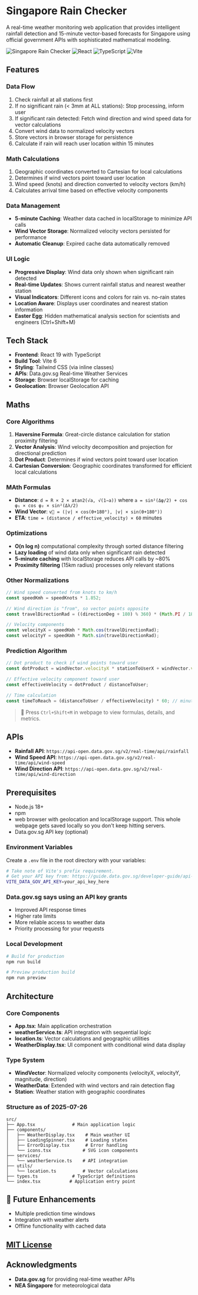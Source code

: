 # Singapore Rain Checker

A real-time weather monitoring web application that provides intelligent rainfall detection and 15-minute vector-based forecasts for Singapore using official government APIs with sophisticated mathematical modeling.

![Singapore Rain Checker](https://img.shields.io/badge/Status-Active-green)
![React](https://img.shields.io/badge/React-19.x-blue)
![TypeScript](https://img.shields.io/badge/TypeScript-5.7-blue)
![Vite](https://img.shields.io/badge/Vite-6.x-purple)

## Features

### Data Flow

1. Check rainfall at all stations first
2. If no significant rain (< 3mm at ALL stations): Stop processing, inform user
3. If significant rain detected: Fetch wind direction and wind speed data for vector calculations
4. Convert wind data to normalized velocity vectors
5. Store vectors in browser storage for persistence
6. Calculate if rain will reach user location within 15 minutes

### Math Calculations

1. Geographic coordinates converted to Cartesian for local calculations
2. Determines if wind vectors point toward user location
3. Wind speed (knots) and direction converted to velocity vectors (km/h)
4. Calculates arrival time based on effective velocity components

### Data Management

- **5-minute Caching**: Weather data cached in localStorage to minimize API calls
- **Wind Vector Storage**: Normalized velocity vectors persisted for performance
- **Automatic Cleanup**: Expired cache data automatically removed

### UI Logic

- **Progressive Display**: Wind data only shown when significant rain detected
- **Real-time Updates**: Shows current rainfall status and nearest weather station
- **Visual Indicators**: Different icons and colors for rain vs. no-rain states
- **Location Aware**: Displays user coordinates and nearest station information
- **Easter Egg**: Hidden mathematical analysis section for scientists and engineers (Ctrl+Shift+M)

## Tech Stack

- **Frontend**: React 19 with TypeScript
- **Build Tool**: Vite 6
- **Styling**: Tailwind CSS (via inline classes)
- **APIs**: Data.gov.sg Real-time Weather Services
- **Storage**: Browser localStorage for caching
- **Geolocation**: Browser Geolocation API

## Maths

### Core Algorithms

1. **Haversine Formula**: Great-circle distance calculation for station proximity filtering
2. **Vector Analysis**: Wind velocity decomposition and projection for directional prediction
3. **Dot Product**: Determines if wind vectors point toward user location
4. **Cartesian Conversion**: Geographic coordinates transformed for efficient local calculations

### MAth Formulas

- **Distance**: `d = R × 2 × atan2(√a, √(1−a))` where `a = sin²(Δφ/2) + cos φ₁ × cos φ₂ × sin²(Δλ/2)`
- **Wind Vector**: `v⃗ = (|v| × cos(θ+180°), |v| × sin(θ+180°))`
- **ETA**: `time = (distance / effective_velocity) × 60` minutes

### Optimizations

- **O(n log n)** computational complexity through sorted distance filtering
- **Lazy loading** of wind data only when significant rain detected
- **5-minute caching** with localStorage reduces API calls by ~80%
- **Proximity filtering** (15km radius) processes only relevant stations

### Other Normalizations

```typescript
// Wind speed converted from knots to km/h
const speedKmh = speedKnots * 1.852;

// Wind direction is "from", so vector points opposite
const travelDirectionRad = ((directionDeg + 180) % 360) * (Math.PI / 180);

// Velocity components
const velocityX = speedKmh * Math.cos(travelDirectionRad);
const velocityY = speedKmh * Math.sin(travelDirectionRad);
```

### Prediction Algorithm

```typescript
// Dot product to check if wind points toward user
const dotProduct = windVector.velocityX * stationToUserX + windVector.velocityY * stationToUserY;

// Effective velocity component toward user
const effectiveVelocity = dotProduct / distanceToUser;

// Time calculation
const timeToReach = (distanceToUser / effectiveVelocity) * 60; // minutes
```

> 🧮 Press `Ctrl+Shift+M` in webpage to view formulas, details, and metrics.

## APIs

- **Rainfall API**: `https://api-open.data.gov.sg/v2/real-time/api/rainfall`
- **Wind Speed API**: `https://api-open.data.gov.sg/v2/real-time/api/wind-speed`
- **Wind Direction API**: `https://api-open.data.gov.sg/v2/real-time/api/wind-direction`

## Prerequisites

- Node.js 18+
- npm
- web browser with geolocation and localStorage support. This whole webpage gets saved locally so you don't keep hitting servers.
- Data.gov.sg API key (optional)

### Environment Variables

Create a `.env` file in the root directory with your variables:

```bash
# Take note of Vite's prefix requirement.
# Get your API key from: https://guide.data.gov.sg/developer-guide/api-overview/how-to-request-an-api-key
VITE_DATA_GOV_API_KEY=your_api_key_here
```

### Data.gov.sg says using an API key grants

- Improved API response times
- Higher rate limits
- More reliable access to weather data
- Priority processing for your requests

### Local Development

```bash
# Build for production
npm run build

# Preview production build
npm run preview
```

## Architecture

### Core Components

- **App.tsx**: Main application orchestration
- **weatherService.ts**: API integration with sequential logic
- **location.ts**: Vector calculations and geographic utilities
- **WeatherDisplay.tsx**: UI component with conditional wind data display

### Type System

- **WindVector**: Normalized velocity components (velocityX, velocityY, magnitude, direction)
- **WeatherData**: Extended with wind vectors and rain detection flag
- **Station**: Weather station with geographic coordinates

### Structure as of 2025-07-26

```
src/
├── App.tsx              # Main application logic
├── components/          
│   ├── WeatherDisplay.tsx    # Main weather UI
│   ├── LoadingSpinner.tsx    # Loading states
│   ├── ErrorDisplay.tsx      # Error handling
│   └── icons.tsx            # SVG icon components
├── services/
│   └── weatherService.ts    # API integration
├── utils/
│   └── location.ts          # Vector calculations
├── types.ts             # TypeScript definitions
└── index.tsx           # Application entry point
```

## 🚧 Future Enhancements

- Multiple prediction time windows
- Integration with weather alerts
- Offline functionality with cached data

## [MIT License](LICENSE)

## Acknowledgments

- **Data.gov.sg** for providing real-time weather APIs
- **NEA Singapore** for meteorological data
